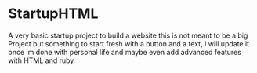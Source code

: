# StartupHTML
A very basic startup project to build a website
this is not meant to be a big Project but something to start fresh with a button and a text, I will update it once im done with personal life and maybe even add advanced features with HTML and ruby
